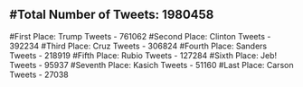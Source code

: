 #Total Number of Tweets: 1980458 
---
#First Place: Trump Tweets - 761062
#Second Place: Clinton Tweets - 392234
#Third Place: Cruz Tweets - 306824
#Fourth Place: Sanders Tweets - 218919
#Fifth Place: Rubio Tweets - 127284
#Sixth Place: Jeb! Tweets - 95937
#Seventh Place: Kasich Tweets - 51160
#Last Place: Carson Tweets - 27038

